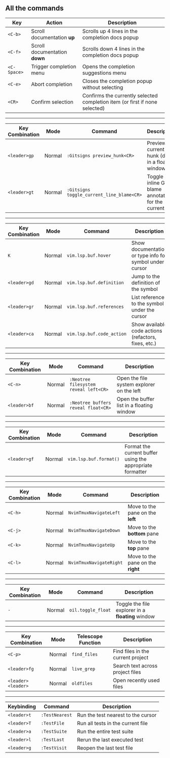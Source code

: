 ## All the commands

| Key          | Action                                     | Description                                         |
|--------------|--------------------------------------------|-----------------------------------------------------|
| `<C-b>`      | Scroll documentation **up**                | Scrolls up 4 lines in the completion docs popup     |
| `<C-f>`      | Scroll documentation **down**              | Scrolls down 4 lines in the completion docs popup   |
| `<C-Space>`  | Trigger completion menu                     | Opens the completion suggestions menu               |
| `<C-e>`      | Abort completion                            | Closes the completion popup without selecting       |
| `<CR>`       | Confirm selection                           | Confirms the currently selected completion item (or first if none selected) |

---

| Key Combination | Mode   | Command                                | Description                                                                          |
|-----------------|--------|----------------------------------------|--------------------------------------------------------------------------------------|
| `<leader>gp`    | Normal | `:Gitsigns preview_hunk<CR>`           | Preview the current Git hunk (diff) in a floating window.                           |
| `<leader>gt`    | Normal | `:Gitsigns toggle_current_line_blame<CR>` | Toggle inline Git blame annotation for the current line.                            |

---

| Key Combination | Mode   | Command                      | Description                                           |
|-----------------|--------|------------------------------|-------------------------------------------------------|
| `K`             | Normal | `vim.lsp.buf.hover`          | Show documentation or type info for symbol under cursor |
| `<leader>gd`    | Normal | `vim.lsp.buf.definition`     | Jump to the definition of the symbol                 |
| `<leader>gr`    | Normal | `vim.lsp.buf.references`     | List references to the symbol under the cursor       |
| `<leader>ca`    | Normal | `vim.lsp.buf.code_action`    | Show available code actions (refactors, fixes, etc.) |

---

| Key Combination | Mode   | Command                                             | Description                               |
|-----------------|--------|-----------------------------------------------------|-------------------------------------------|
| `<C-n>`         | Normal | `:Neotree filesystem reveal left<CR>`              | Open the file system explorer on the left |
| `<leader>bf`    | Normal | `:Neotree buffers reveal float<CR>`                | Open the buffer list in a floating window |

---

| Key Combination | Mode   | Command                   | Description                        |
|-----------------|--------|---------------------------|------------------------------------|
| `<leader>gf`    | Normal | `vim.lsp.buf.format()`    | Format the current buffer using the appropriate formatter |

---

| Key Combination | Mode   | Command                       | Description                        |
|-----------------|--------|-------------------------------|------------------------------------|
| `<C-h>`         | Normal | `NvimTmuxNavigateLeft`        | Move to the pane on the **left**   |
| `<C-j>`         | Normal | `NvimTmuxNavigateDown`        | Move to the **bottom** pane        |
| `<C-k>`         | Normal | `NvimTmuxNavigateUp`          | Move to the **top** pane           |
| `<C-l>`         | Normal | `NvimTmuxNavigateRight`       | Move to the pane on the **right**  |

---

| Key Combination | Mode   | Command            | Description                                |
|-----------------|--------|--------------------|--------------------------------------------|
| `-`             | Normal | `oil.toggle_float` | Toggle the file explorer in a **floating** window |

---

| Key Combination     | Mode   | Telescope Function    | Description                        |
|---------------------|--------|------------------------|------------------------------------|
| `<C-p>`             | Normal | `find_files`           | Find files in the current project  |
| `<leader>fg`        | Normal | `live_grep`            | Search text across project files   |
| `<leader><leader>`  | Normal | `oldfiles`             | Open recently used files           |

---

| Keybinding      | Command            | Description                          |
|-----------------|--------------------|--------------------------------------|
| `<leader>t`     | `:TestNearest`     | Run the test nearest to the cursor   |
| `<leader>T`     | `:TestFile`        | Run all tests in the current file    |
| `<leader>a`     | `:TestSuite`       | Run the entire test suite            |
| `<leader>l`     | `:TestLast`        | Rerun the last executed test         |
| `<leader>g`     | `:TestVisit`       | Reopen the last test file            |
